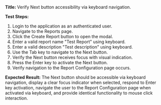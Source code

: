 **Title:** Verify Next button accessibility via keyboard navigation.

**Test Steps:**
1. Login to the application as an authenticated user.
2. Navigate to the Reports page.
3. Click the Create Report button to open the modal.
4. Enter a valid report name "Test Report" using keyboard.
5. Enter a valid description "Test description" using keyboard.
6. Use the Tab key to navigate to the Next button.
7. Verify the Next button receives focus with visual indication.
8. Press the Enter key to activate the Next button.
9. Verify navigation to the Report Configuration page occurs.

**Expected Result:**
The Next button should be accessible via keyboard navigation, display a clear focus indicator when selected, respond to Enter key activation, navigate the user to the Report Configuration page when activated via keyboard, and provide identical functionality to mouse click interaction.